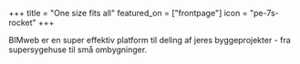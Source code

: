 +++
title = "One size fits all"
featured_on = ["frontpage"]
icon = "pe-7s-rocket"
+++

BIMweb er en super effektiv platform til deling af jeres byggeprojekter - fra supersygehuse til små ombygninger.